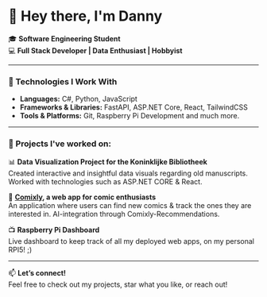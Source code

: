 # 👋 Hey there, I'm Danny

🎓 **Software Engineering Student**  
💻 **Full Stack Developer | Data Enthusiast | Hobbyist**

---

### 🔧 Technologies I Work With

- **Languages:** C#, Python, JavaScript  
- **Frameworks & Libraries:** FastAPI, ASP.NET Core, React, TailwindCSS  
- **Tools & Platforms:** Git, Raspberry Pi Development and much more. 

---

### 🚀 Projects I've worked on:

📊 **Data Visualization Project for the Koninklijke Bibliotheek**  
Created interactive and insightful data visuals regarding old manuscripts. Worked with technologies such as ASP.NET CORE & React.

🦇 **[Comixly](https://comixly.tech), a web app for comic enthusiasts**  
An application where users can find new comics & track the ones they are interested in. AI-integration through Comixly-Recommendations.

📺 **Raspberry Pi Dashboard**  
Live dashboard to keep track of all my deployed web apps, on my personal RPI5! ;)

---

📫 **Let’s connect!**  
Feel free to check out my projects, star what you like, or reach out!
